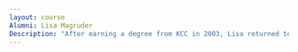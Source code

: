 ```yaml
---
layout: course
Alumni: Lisa Magruder
Description: "After earning a degree from KCC in 2003, Lisa returned to school and earned a bachelor's degree in nursing from Olivet Nazarene University in 2016. Lisa's patients and co-workers are grateful for her calm and caring demeanor. Lisa enjoys being involved in sports."
---
```

